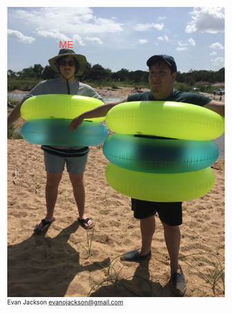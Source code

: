 ![Image of me](https://github.com/ejackson007/4443-IP-Jackson/blob/master/Images/IMG_3928.JPG)
Evan Jackson
evanojackson@gmail.com
